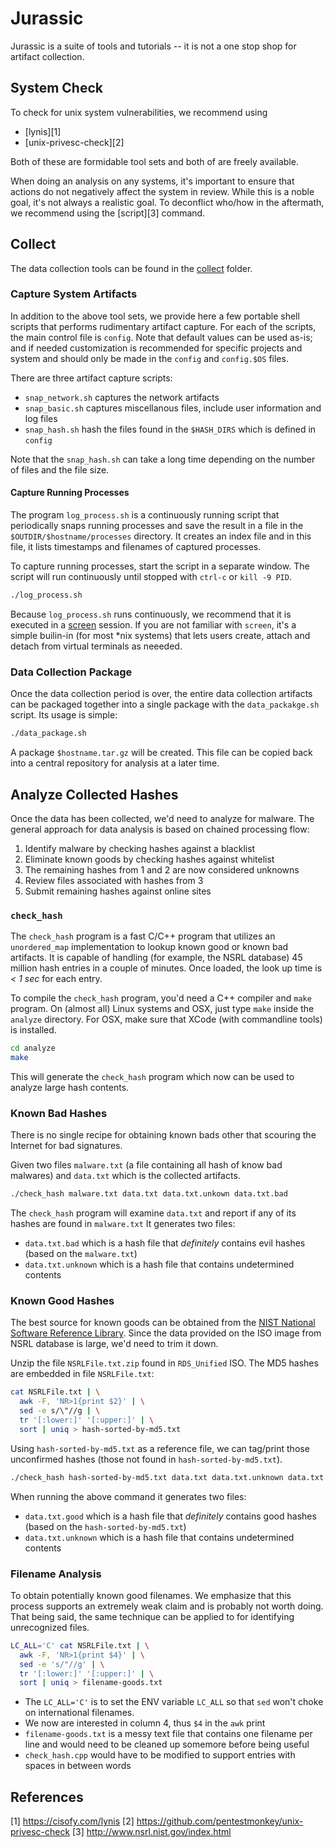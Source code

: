 # Jurassic

Jurassic is a suite of tools and tutorials -- it is not a one stop shop for artifact collection.

## System Check

To check for unix system vulnerabilities, we recommend using 

* [lynis][1]
* [unix-privesc-check][2]

Both of these are formidable tool sets and both of are freely available.

When doing an analysis on any systems, it's important to ensure that actions do not negatively affect the system in review.  While this is a noble goal, it's not always a realistic goal.  To deconflict who/how in the aftermath, we recommend using the [script][3] command.

## Collect

The data collection tools can be found in the [collect](collect) folder.

### Capture System Artifacts

In addition to the above tool sets, we provide here a few portable shell scripts that performs rudimentary artifact capture.  For each of the scripts, the main control file is `config`.  Note that default values can be used as-is; and if needed customization is recommended for specific projects and system and should only be made in the `config` and `config.$OS` files.

There are three artifact capture scripts:

* `snap_network.sh` captures the network artifacts
* `snap_basic.sh` captures miscellanous files, include user information and log files
* `snap_hash.sh` hash the files found in the `$HASH_DIRS` which is defined in `config`

Note that the `snap_hash.sh` can take a long time depending on the number of files and the file size.

#### Capture Running Processes

The program `log_process.sh` is a continuously running script that periodically snaps running processes and save the result in a file in the `$OUTDIR/$hostname/processes` directory.  It creates an index file and in this file, it lists timestamps and filenames of captured processes.

To capture running processes, start the script in a separate window.  The script will run continuously until stopped with `ctrl-c` or `kill -9 PID`. 

```bash
./log_process.sh
```

Because `log_process.sh`  runs continuously, we recommend that it is executed in a [screen](http://www.computerhope.com/unix/screen.htm) session.  If you are not familiar with `screen`, it's a simple builin-in (for most *nix systems) that lets users create, attach and detach from virtual terminals as neeeded.


### Data Collection Package

Once the data collection period is over, the entire data collection artifacts can be packaged together into a single package with the `data_packakge.sh` script. Its usage is simple:

```bash
./data_package.sh 
```

A package `$hostname.tar.gz` will be created.  This file can be copied back into a central repository for analysis at a later time.

## Analyze Collected Hashes

Once the data has been collected, we'd need to analyze for malware. The general approach for data analysis is based on chained processing flow:

1. Identify malware by checking hashes against a blacklist
2. Eliminate known goods by checking hashes against whitelist
3. The remaining hashes from 1 and 2 are now considered unknowns
4. Review files associated with hashes from 3
5. Submit remaining hashes against online sites

### `check_hash`

The `check_hash` program is a fast C/C++ program that utilizes an `unordered_map` implementation to lookup known good or known bad artifacts.  It is capable of handling (for example, the NSRL database) 45 million hash entries in a couple of minutes.  Once loaded, the look up time is *< 1 sec* for each entry.

To compile the `check_hash` program, you'd need a C++ compiler and `make` program. On (almost all) Linux systems and OSX, just type `make` inside the `analyze` directory.  For OSX, make sure that XCode (with commandline tools) is installed.

```bash
cd analyze
make
```

This will generate the `check_hash` program which now can be used to analyze large hash contents.

### Known Bad Hashes

There is no single recipe for obtaining known bads other that scouring the Internet for bad signatures.

Given two files `malware.txt` (a file containing all hash of know bad malwares) and `data.txt` which is the collected artifacts.

```bash
./check_hash malware.txt data.txt data.txt.unkown data.txt.bad
```

The `check_hash` program will examine `data.txt` and report if any of its hashes are found in `malware.txt`  It generates two files:

* `data.txt.bad` which is a hash file that *definitely* contains evil hashes (based on the `malware.txt`)
* `data.txt.unknown` which is a hash file that contains undetermined contents

### Known Good Hashes

The best source for known goods can be obtained from the [NIST National Software Reference Library](http://www.nsrl.nist.gov/index.html).  Since the data provided on the ISO image from NSRL database is large, we'd need to trim it down.

Unzip the file `NSRLFile.txt.zip` found in `RDS_Unified` ISO. The MD5 hashes are embedded in file `NSRLFile.txt`:

```bash
cat NSRLFile.txt | \
  awk -F, 'NR>1{print $2}' | \
  sed -e s/\"//g | \
  tr '[:lower:]' '[:upper:]' | \
  sort | uniq > hash-sorted-by-md5.txt
```

Using `hash-sorted-by-md5.txt` as a reference file, we can tag/print those unconfirmed hashes (those not found in `hash-sorted-by-md5.txt`).

```bash
./check_hash hash-sorted-by-md5.txt data.txt data.txt.unknown data.txt.good
```

When running the above command it generates two files:

* `data.txt.good` which is a hash file that *definitely* contains good hashes (based on the `hash-sorted-by-md5.txt`)
* `data.txt.unknown` which is a hash file that contains undetermined contents

### Filename Analysis

To obtain potentially known good filenames.  We emphasize that this process supports an extremely weak claim and is probably not worth doing.  That being said, the same technique can be applied to for identifying unrecognized files.

```bash
LC_ALL='C' cat NSRLFile.txt | \
  awk -F, 'NR>1{print $4}' | \
  sed -e 's/"//g' | \
  tr '[:lower:]' '[:upper:]' | \
  sort | uniq > filename-goods.txt 
```

* The `LC_ALL='C'` is to set the ENV variable `LC_ALL` so that `sed` won't choke on international filenames.  
* We now are interested in column 4, thus `$4` in the `awk` print 
* `filename-goods.txt` is a messy text file that contains one filename per line and would need to be cleaned up somemore before being useful
* `check_hash.cpp` would have to be modified to support entries with spaces in between words


## References

[1] https://cisofy.com/lynis
[2] https://github.com/pentestmonkey/unix-privesc-check
[3] http://www.nsrl.nist.gov/index.html
